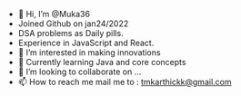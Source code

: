 - 👋 Hi, I’m @Muka36
- Joined Github on jan24/2022
- DSA problems as Daily pills.
- Experience in JavaScript and React.
- 👀 I’m interested in making innovations
- 🌱 Currently learning Java and core concepts 
- 💞️ I’m looking to collaborate on ...
- 📫 How to reach me mail me to : tmkarthickk@gmail.com

<!---
Muka36/Muka36 is a ✨ special ✨ repository because its `README.md` (this file) appears on your GitHub profile.
You can click the Preview link to take a look at your changes.
--->
